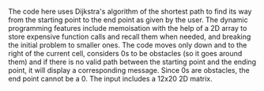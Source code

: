 The code here uses Dijkstra's algorithm of the shortest path to find its way from the starting point to the end point as given by the user. The dynamic programming features include memoisation with the help of a 2D array to store expensive function calls and recall them when needed, and breaking the initial problem to smaller ones. The code moves only down and to the right of the current cell, considers 0s to be obstacles (so it goes around them) and if there is no valid path between the starting point and the ending point, it will display a corresponding message. Since 0s are obstacles, the end point cannot be a 0. The input includes a 12x20 2D matrix.